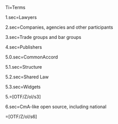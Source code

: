 Ti=Terms

1.sec=Lawyers

2.sec=Companies, agencies and other participants
 
3.sec=Trade groups and bar groups

4.sec=Publishers
 
5.0.sec=CommonAccord
        
5.1.sec=Structure
		
5.2.sec=Shared Law

5.3.sec=Widgets

5.=[OTF/Z/ol/s3]

6.sec=CmA-like open source, including national
  
=[OTF/Z/ol/s6]